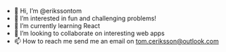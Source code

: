 - 👋 Hi, I’m @erikssontom
- 👀 I’m interested in fun and challenging problems!
- 🌱 I’m currently learning React
- 💞️ I’m looking to collaborate on interesting web apps
- 📫 How to reach me send me an email on tom.ceriksson@outlook.com
